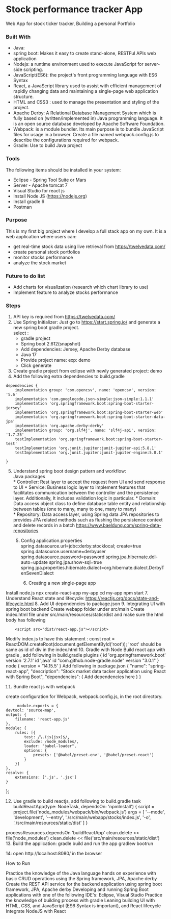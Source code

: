 # Stock performance tracker App
Web App for stock ticker tracker, Building a personal Portfolio
### Built With
* Java: <br />
* spring boot: Makes it easy to create stand-alone, RESTFul APIs web application <br />
* Nodejs: a runtime environment used to execute JavaScript for server-side scripting. <br />
* JavaScript(ES6): the project's front programming language with ES6 Syntax <br />
* React,  a JavaScript library used to assist with efficient management of rapidly changing data and maintaining a single-page web application structure. <br />
* HTML and CSS3 : used to manage the presentation and styling of the project. <br />
* Apache Derby: A Relational Database Management System which is fully based on (written/implemented in) Java programming language. It is an open source database developed by Apache Software Foundation. <br />
* Webpack:  is a module bundler. Its main purpose is to bundle JavaScript files for usage in a browser. Create a file named webpack.config.js to describe the configurations required for webpack. <br />
* Gradle: Use to build Java project <br />
### Tools
The following items should be installed in your system: <br />
* Eclipse - Spring Tool Suite or Mars <br />
* Server - Apache tomcat 7 <br />
* Visual Studio for react js <br />
* Install Node JS (https://nodejs.org) <br />
* Install gradle 6 <br />
* Postman <br />
### Purpose
This is my first big project where I develop a full stack app on my own. It is a web application where users can: <br />
* get real-time stock data using live retrieval from  https://twelvedata.com/ <br />
* create personal stock portfolios <br />
* monitor stocks performance <br />
* analyze the stock market <br />
### Future to do list 
* Add charts for visualization (research which chart library to use) <br />
* Implement feature to analyze stocks performance

### Steps
1. API key is required from https://twelvedata.com/
2. Use Spring Initializer: Just go to https://start.spring.io/ and generate a new spring boot gradle project. <br />
	select : <br />
	* gradle project
	* Spring boot 2.612(snapshot)
	* Add dependencies: Jersey, Apache Derby database
	* Java 17
	* Provide project name: exp: demo
	* Click generate
3. Create gradle project from eclipse with newly generated project: demo
4. Add the following extra dependencies to build.gradle
```
dependencies {
	implementation group: 'com.opencsv', name: 'opencsv', version: '5.6'
	implementation 'com.googlecode.json-simple:json-simple:1.1.1'
	implementation 'org.springframework.boot:spring-boot-starter-jersey'
	implementation 'org.springframework.boot:spring-boot-starter-web'
	implementation 'org.springframework.boot:spring-boot-starter-data-jpa'
	implementation 'org.apache.derby:derby'
	implementation group: 'org.slf4j', name: 'slf4j-api', version: '1.7.25'
	testImplementation 'org.springframework.boot:spring-boot-starter-test'
	testImplementation 'org.junit.jupiter:junit-jupiter-api:5.8.1'
    testImplementation 'org.junit.jupiter:junit-jupiter-engine:5.8.1'    

}
``` 
5. Understand spring boot design pattern and workflow: <br />
	Java packages <br />
		* Controller: Rest layer to accept the request from UI and send response to UI
		* Service: Business logic layer to implement features  that facilitates communication between the controller and the persistence layer. Additionally, It includes validation logic in particular.
		* Domain:  Data access object class to define database table entity and relationship between tables (one to many, many to one, many to many) <br />
		* Repository: Data access layer, using Spring data JPA repositories to provides JPA related methods such as flushing the persistence context and delete records in a batch https://www.baeldung.com/spring-data-repositories


	5. Config application.properties
		spring.datasource.url=jdbc:derby:stocklocal; create=true
spring.datasource.username=derbyuser
spring.datasource.password=password
spring.jpa.hibernate.ddl-auto=update
spring.jpa.show-sql=true
spring.jpa.properties.hibernate.dialect=org.hibernate.dialect.DerbyTenSevenDialect

          6. Creating a new single-page app

Install node.js 
npx create-react-app my-app
cd my-app
npm start
     7. Understand React state and lifecycle: https://reactjs.org/docs/state-and-lifecycle.html
         8. Add UI dependencies to package.json
         9. Integrating UI with spring boot backend
Create webapp folder under src/main
Create index.html file under src/main/resources/static/dist and make sure the html body has following

  <body>
        <div id="root"></div>
 
        <script src="dist/react-app.js"></script>
   </body>

Modify index.js to have this statement :
const root = ReactDOM.createRoot(document.getElementById('root'));
    'root' should be same as id of div in the index.html 
   10. Gradle with Node
Build react app with gradle  , add following in build.gradle
plugins {
    id 'org.springframework.boot' version '2.7.1'
    id 'java'
    id "com.github.node-gradle.node" version "3.0.1"
}
node {
    version = '14.15.5'
}
Add following in package.json
{
  "name": "spring-react-app",
  "description": "Stock market data tacker application using React with Spring Boot",
  "dependencies": {
	Add dependencies here
  }
}

11. Bundle react js with webpack
  
create configuration for Webpack, webpack.config.js, in the root directory.
	
                 
         module.exports = {
    devtool: 'source-map',
    output: {
        filename: 'react-app.js'
    },
    module: {
        rules: [{
            test: /\.(js|jsx)$/,
            exclude: /node_modules/,
            loader: "babel-loader",
            options: {
                presets: ['@babel/preset-env', '@babel/preset-react']
            }
        }]
    },
    resolve: {
        extensions: ['.js', '.jsx']
    }
};

12. Use gradle to build reactjs, add following to build.gradle
task buildReactApp(type: NodeTask, dependsOn: 'npmInstall') {
    script = project.file('node_modules/webpack/bin/webpack.js')
    args = [
            '--mode', 'development',
            '--entry', './src/main/webapp/stocks/index.js',
            '-o', './src/main/resources/static/dist'
    ]
}
 
processResources.dependsOn 'buildReactApp'
clean.delete << file('node_modules')
clean.delete << file('src/main/resources/static/dist')
13. Build the application: gradle build and run the app  gradlew bootrun

14: open http://localhost:8080/ in the browser


How to Run
 
 
Practice the knowledge of the Java language
 hands on experience with basic CRUD operations using the Spring framework, JPA, Apache derby
Create the REST API service for the backend application using spring boot framework, JPA, Apache derby
Developing and running Spring Boot applications with one of the following IDE's: Eclipse, Visual Studio
Practice the knowledge of building process with gradle
Leaning building UI with  HTML, CSS, and JavaScript (ES6 Syntax is important), and React lifecycle
Integrate NodeJS with React
  
